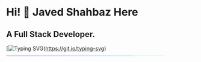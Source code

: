 # Hi! 👋  Javed Shahbaz Here

## A Full Stack Developer.

[![Typing SVG](https://readme-typing-svg.demolab.com/?lines=A+Full-Stack+developer+with+04+months+of+experience.+My+expertise+included+Python+HTML+JavaScript,+and+Node.js)(https://git.io/typing-svg)<br>
<img src="./line.gif">
